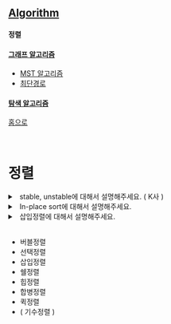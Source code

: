 ## [Algorithm](./README.md)

#### 정렬

#### [그래프 알고리즘](./graph.md)
  - [MST 알고리즘](./graph.md#mst-알고리즘)
  - [최단경로](./graph.md#최단경로)


#### [탐색 알고리즘](./search.md)

[홈으로](../README.md)

<br>

# 정렬

<details>
<summary>&nbsp; stable, unstable에 대해서 설명해주세요. ( K사 )</summary>

---

`같은 value의 정렬 후 위치`

(꼬리 질문)
- 각각 해당되는 정렬알고리즘을 말해보세요.
- 말한 알고리즘이 어떻게 stable함을 보장하는지 설명해주세요.
- 각각의 시간 복잡도를 설명해주세요.
- 퀵정렬과 합병정렬의 장단점, 어디서 사용되면 좋을까요?

---

</details>

<details>
<summary>&nbsp; In-place sort에 대해서 설명해주세요.</summary>

---

`추가적인 메모리 공간`

- 원소들의 개수에 비해서 충분히 무시할 만한 저장 공간만을 더 사용하는 정렬 알고리즘이다.
- 해당
  - 버블, 선택, 삽입, 쉘, 힙, 퀵
- 해당되지 않음
  - 합병, 기수

---

</details>

<details>
<summary>&nbsp; 삽입정렬에 대해서 설명해주세요.</summary>

---

- 

---

</details>

<br>

  - 버블정렬
  - 선택정렬
  - 삽입정렬
  - 쉘정렬
  - 힙정렬
  - 합병정렬
  - 퀵정렬
  - ( 기수정렬 )